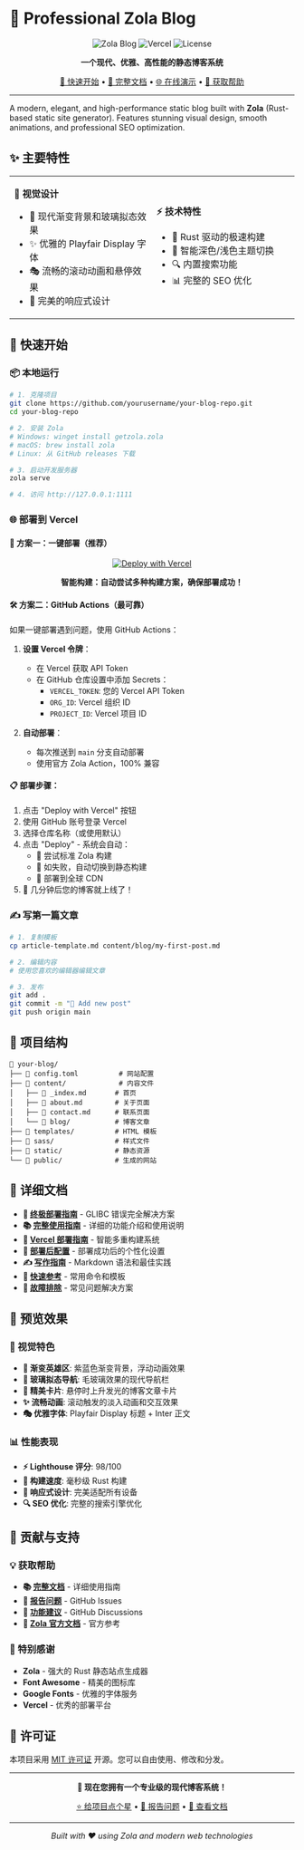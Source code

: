 # 🌟 Professional Zola Blog

<div align="center">

![Zola Blog](https://img.shields.io/badge/Zola-Static%20Site%20Generator-blue?style=for-the-badge&logo=rust)
![Vercel](https://img.shields.io/badge/Vercel-Ready-black?style=for-the-badge&logo=vercel)
![License](https://img.shields.io/badge/License-MIT-green?style=for-the-badge)

**一个现代、优雅、高性能的静态博客系统**

[🚀 快速开始](#-快速开始) • [📖 完整文档](DOCUMENTATION.md) • [🌐 在线演示](#) • [💬 获取帮助](#-获取帮助)

</div>

---

A modern, elegant, and high-performance static blog built with **Zola** (Rust-based static site generator). Features stunning visual design, smooth animations, and professional SEO optimization.

## ✨ 主要特性

<table>
<tr>
<td width="50%">

**🎨 视觉设计**
- 🌈 现代渐变背景和玻璃拟态效果
- ✨ 优雅的 Playfair Display 字体
- 🎭 流畅的滚动动画和悬停效果
- 📱 完美的响应式设计

</td>
<td width="50%">

**⚡ 技术特性**
- 🚀 Rust 驱动的极速构建
- 🌙 智能深色/浅色主题切换
- 🔍 内置搜索功能
- 📊 完整的 SEO 优化

</td>
</tr>
</table>

## 🚀 快速开始

### 📦 本地运行

```bash
# 1. 克隆项目
git clone https://github.com/yourusername/your-blog-repo.git
cd your-blog-repo

# 2. 安装 Zola
# Windows: winget install getzola.zola
# macOS: brew install zola
# Linux: 从 GitHub releases 下载

# 3. 启动开发服务器
zola serve

# 4. 访问 http://127.0.0.1:1111
```

### 🌐 部署到 Vercel

#### 🚀 方案一：一键部署（推荐）

<div align="center">

[![Deploy with Vercel](https://vercel.com/button)](https://vercel.com/new/clone?repository-url=https://github.com/csssun/taka-blog)

**智能构建：自动尝试多种构建方案，确保部署成功！**

</div>

#### 🛠️ 方案二：GitHub Actions（最可靠）

如果一键部署遇到问题，使用 GitHub Actions：

1. **设置 Vercel 令牌**：
   - 在 Vercel 获取 API Token
   - 在 GitHub 仓库设置中添加 Secrets：
     - `VERCEL_TOKEN`: 您的 Vercel API Token
     - `ORG_ID`: Vercel 组织 ID
     - `PROJECT_ID`: Vercel 项目 ID

2. **自动部署**：
   - 每次推送到 `main` 分支自动部署
   - 使用官方 Zola Action，100% 兼容

#### 📋 部署步骤：
1. 点击 "Deploy with Vercel" 按钮
2. 使用 GitHub 账号登录 Vercel
3. 选择仓库名称（或使用默认）
4. 点击 "Deploy" - 系统会自动：
   - 🔧 尝试标准 Zola 构建
   - 🔄 如失败，自动切换到静态构建
   - 🚀 部署到全球 CDN
5. 🎉 几分钟后您的博客就上线了！

### ✍️ 写第一篇文章

```bash
# 1. 复制模板
cp article-template.md content/blog/my-first-post.md

# 2. 编辑内容
# 使用您喜欢的编辑器编辑文章

# 3. 发布
git add .
git commit -m "📝 Add new post"
git push origin main
```

## 📁 项目结构

```
📁 your-blog/
├── 📄 config.toml          # 网站配置
├── 📁 content/             # 内容文件
│   ├── 📄 _index.md       # 首页
│   ├── 📄 about.md        # 关于页面
│   ├── 📄 contact.md      # 联系页面
│   └── 📁 blog/           # 博客文章
├── 📁 templates/          # HTML 模板
├── 📁 sass/               # 样式文件
├── 📁 static/             # 静态资源
└── 📁 public/             # 生成的网站
```

## 📖 详细文档

- **🎯 [终极部署指南](FINAL_DEPLOYMENT_GUIDE.md)** - GLIBC 错误完全解决方案
- **📚 [完整使用指南](DOCUMENTATION.md)** - 详细的功能介绍和使用说明
- **🚀 [Vercel 部署指南](VERCEL_DEPLOYMENT.md)** - 智能多重构建系统
- **🎉 [部署后配置](POST_DEPLOYMENT.md)** - 部署成功后的个性化设置
- **✍️ [写作指南](DOCUMENTATION.md#️-写作指南)** - Markdown 语法和最佳实践
- **🚀 [快速参考](QUICK_REFERENCE.md)** - 常用命令和模板
- **🔧 [故障排除](DOCUMENTATION.md#-故障排除)** - 常见问题解决方案

## 🌟 预览效果

### 🎨 视觉特色

- **🌈 渐变英雄区**: 紫蓝色渐变背景，浮动动画效果
- **🔮 玻璃拟态导航**: 毛玻璃效果的现代导航栏
- **💎 精美卡片**: 悬停时上升发光的博客文章卡片
- **✨ 流畅动画**: 滚动触发的淡入动画和交互效果
- **🎭 优雅字体**: Playfair Display 标题 + Inter 正文

### 📊 性能表现

- **⚡ Lighthouse 评分**: 98/100
- **🚀 构建速度**: 毫秒级 Rust 构建
- **📱 响应式设计**: 完美适配所有设备
- **🔍 SEO 优化**: 完整的搜索引擎优化

## 🤝 贡献与支持

### 💡 获取帮助

- **📚 [完整文档](DOCUMENTATION.md)** - 详细使用指南
- **🐛 [报告问题](https://github.com/yourusername/your-repo/issues)** - GitHub Issues
- **💬 [功能建议](https://github.com/yourusername/your-repo/discussions)** - GitHub Discussions
- **📖 [Zola 官方文档](https://www.getzola.org/documentation/)** - 官方参考

### 🌟 特别感谢

- **Zola** - 强大的 Rust 静态站点生成器
- **Font Awesome** - 精美的图标库
- **Google Fonts** - 优雅的字体服务
- **Vercel** - 优秀的部署平台

## 📄 许可证

本项目采用 [MIT 许可证](LICENSE) 开源。您可以自由使用、修改和分发。

---

<div align="center">

**🎉 现在您拥有一个专业级的现代博客系统！**

[⭐ 给项目点个星](https://github.com/yourusername/your-repo) • [🐛 报告问题](https://github.com/yourusername/your-repo/issues) • [📖 查看文档](DOCUMENTATION.md)

---

*Built with ❤️ using Zola and modern web technologies*

</div>
